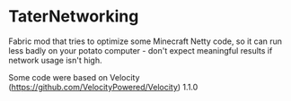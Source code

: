 # TaterNetworking

Fabric mod that tries to optimize some Minecraft Netty code, so it can run less badly on your potato computer - don't expect meaningful results if network usage isn't high.

Some code were based on Velocity (https://github.com/VelocityPowered/Velocity) 1.1.0
